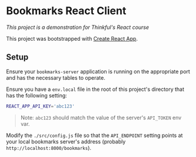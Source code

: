 # Bookmarks React Client
_This project is a demonstration for Thinkful's React course_

This project was bootstrapped with [Create React App](https://github.com/facebook/create-react-app).

## Setup

Ensure your `bookmarks-server` application is running on the appropriate port and has the necessary tables to operate.

Ensure you have a `env.local` file in the root of this project's directory that has the following setting:

```bash
REACT_APP_API_KEY='abc123'
```

> Note: `abc123` should match the value of the server's `API_TOKEN` env var.

Modify the `./src/config.js` file so that the `API_ENDPOINT` setting points at your local bookmarks server's address (probably `http://localhost:8000/bookmarks`).
